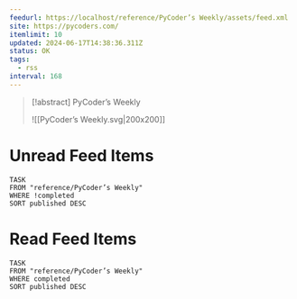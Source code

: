 ```yaml
---
feedurl: https://localhost/reference/PyCoder’s Weekly/assets/feed.xml
site: https://pycoders.com/
itemlimit: 10
updated: 2024-06-17T14:38:36.311Z
status: OK
tags:
  - rss
interval: 168
---
```


> [!abstract] PyCoder’s Weekly
> 
>
> ![[PyCoder’s Weekly.svg|200x200]]
# Unread Feed Items
~~~dataview
TASK
FROM "reference/PyCoder’s Weekly"
WHERE !completed
SORT published DESC
~~~

# Read Feed Items
~~~dataview
TASK
FROM "reference/PyCoder’s Weekly"
WHERE completed
SORT published DESC
~~~
